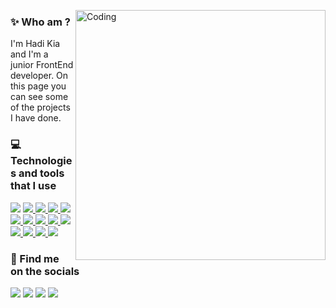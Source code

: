 <a href="#"><img align="right" alt="Coding" width="400" src="https://i.pinimg.com/originals/f9/13/57/f9135788c6aeeec438abb986f283936c.gif"></a>

### ✨ Who am ?

I'm Hadi Kia and I'm a junior FrontEnd developer. On this page you can see some of the projects I have done.

### 💻 Technologies and tools that I use

<a href="https://www.w3schools.com/html/" target="_blank"> <img src="https://skills.thijs.gg/icons?i=html&theme=dark" /></a>
<a href="https://www.w3schools.com/css/" target="_blank">  <img src="https://skills.thijs.gg/icons?i=css&theme=dark" /> </a>
<a href="https://developer.mozilla.org/en-US/docs/Web/JavaScript" target="_blank"><img src="https://skills.thijs.gg/icons?i=js&theme=dark" /> </a>
<a href="https://git-scm.com/" target="_blank"> <img src="https://skills.thijs.gg/icons?i=git&theme=dark" /> </a>
<a href="https://react.dev/" target="_blank"> <img src="https://skills.thijs.gg/icons?i=react&theme=dark" /> </a>
<a href="https://tailwindcss.com/" target="_blank"> <img src="https://skills.thijs.gg/icons?i=tailwind&theme=dark" /> </a>
<a href="https://graphql.org/" target="_blank"> <img src="https://skills.thijs.gg/icons?i=graphql&theme=dark" /> </a>
<a href="https://www.apollographql.com/" target="_blank"> <img src="https://skills.thijs.gg/icons?i=apollo&theme=dark" /> </a>
<a href="https://mui.com/material-ui/" target="_blank"> <img src="https://skills.thijs.gg/icons?i=materialui&theme=dark" /> </a>
<a href="https://styled-components.com/" target="_blank"> <img src="https://skills.thijs.gg/icons?i=styledcomponents&theme=dark" /> </a>
<a href="https://www.figma.com/" target="_blank"> <img src="https://skills.thijs.gg/icons?i=figma&theme=dark" /> </a>
<a href="https://www.ubuntu.com" target="_blank"> <img src="https://skills.thijs.gg/icons?i=linux&theme=dark" /> </a>
<a href="https://code.visualstudio.com/" target="_blank"> <img src="https://skills.thijs.gg/icons?i=vscode&theme=dark" /> </a>
<a href="https://www.netlify.com/" target="_blank"> <img src="https://skills.thijs.gg/icons?i=netlify&theme=dark" /> </a>
 
### 🔗 Find me on the socials
              
<p align="left">
    <a href="https://www.instagram.com/ihadikia" target="_blank" rel="noreferrer"><img src="https://skills.thijs.gg/icons?i=instagram&theme=dark" /></a>
    <a href="https://www.github.com/HadiKia" target="_blank" rel="noreferrer"><img src="https://skills.thijs.gg/icons?i=github&theme=dark" /></a>
    <a href="https://www.linkedin.com/in/" target="_blank" rel="noreferrer"><img src="https://skills.thijs.gg/icons?i=linkedin&theme=dark" /></a>
    <a href="https://www.twitter.com/" target="_blank" rel="noreferrer"><img src="https://skills.thijs.gg/icons?i=twitter&theme=dark" /></a>   
</p>

